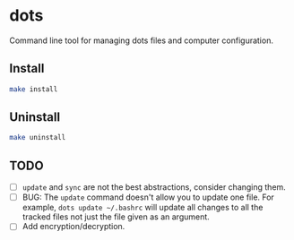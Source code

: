 # dots

Command line tool for managing dots files and computer configuration.

## Install

```sh
make install
```

## Uninstall

```sh
make uninstall
```

## TODO

- [ ] `update` and `sync` are not the best abstractions, consider changing them.
- [ ] BUG: The `update` command doesn't allow you to update one file. For
    example, `dots update ~/.bashrc` will update all changes to all the tracked
    files not just the file given as an argument.
- [ ] Add encryption/decryption.
